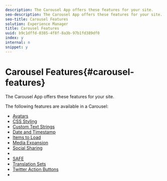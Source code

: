 ```yaml
---
description: The Carousel App offers these features for your site.
seo-description: The Carousel App offers these features for your site.
seo-title: Carousel Features
solution: Experience Manager
title: Carousel Features
uuid: b9c1dffd-0385-4f8f-8a3b-97b1fd389df0
index: y
internal: n
snippet: y
---
```


# Carousel Features{#carousel-features}

The Carousel App offers these features for your site.

The following features are available in a Carousel:

* [Avatars](../c-styling-features/c-avatars.md#c_avatars)
* [CSS Styling](../c-styling-features/c-css-styling-branding.md#c_css_styling_branding)
* [Custom Text Strings](../c-custom-text-strings.md#c_custom_text_strings)
* [Date and Timestamp](../c-styling-features/c-date-and-timestamp.md#c_date_and_timestamp)
* [Items to Load](../c-content-behavior-features/c-items-to-load.md#c_items_to_load)
* [Media Expansion](c_media_expansion.md#c_media_expansion)
* [Social Sharing](../c-social-sharing/c-social-sharing.md#c_social_sharing)
* [](../c-styling-features/c-styling-features.md#c_styling_features)
* [SAFE](../c-about-moderation/c-moderation.md#c_moderation)
* [Translation Sets](../c-translation-sets.md#c_translation_sets)
* [Twitter Action Buttons](c_action_buttons.md#c_action_buttons)
* [](../c-on-site-contribution-features.md#section_vzs_t2s_d1b)

